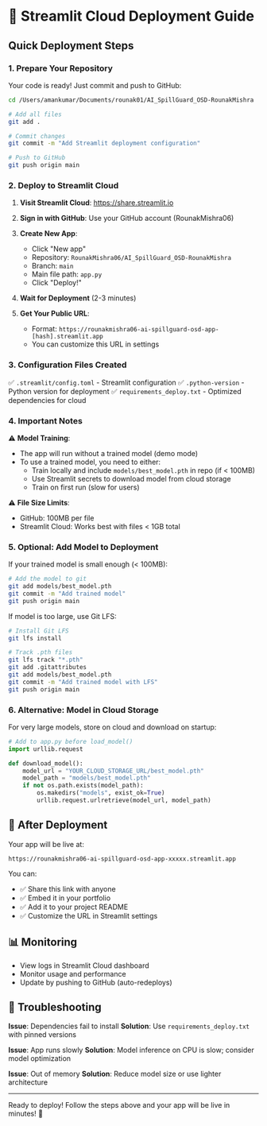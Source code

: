 # 🚀 Streamlit Cloud Deployment Guide

## Quick Deployment Steps

### 1. Prepare Your Repository

Your code is ready! Just commit and push to GitHub:

```bash
cd /Users/amankumar/Documents/rounak01/AI_SpillGuard_OSD-RounakMishra

# Add all files
git add .

# Commit changes
git commit -m "Add Streamlit deployment configuration"

# Push to GitHub
git push origin main
```

### 2. Deploy to Streamlit Cloud

1. **Visit Streamlit Cloud**: https://share.streamlit.io

2. **Sign in with GitHub**: Use your GitHub account (RounakMishra06)

3. **Create New App**:
   - Click "New app"
   - Repository: `RounakMishra06/AI_SpillGuard_OSD-RounakMishra`
   - Branch: `main`
   - Main file path: `app.py`
   - Click "Deploy!"

4. **Wait for Deployment** (2-3 minutes)

5. **Get Your Public URL**: 
   - Format: `https://rounakmishra06-ai-spillguard-osd-app-[hash].streamlit.app`
   - You can customize this URL in settings

### 3. Configuration Files Created

✅ `.streamlit/config.toml` - Streamlit configuration
✅ `.python-version` - Python version for deployment
✅ `requirements_deploy.txt` - Optimized dependencies for cloud

### 4. Important Notes

⚠️ **Model Training**: 
- The app will run without a trained model (demo mode)
- To use a trained model, you need to either:
  - Train locally and include `models/best_model.pth` in repo (if < 100MB)
  - Use Streamlit secrets to download model from cloud storage
  - Train on first run (slow for users)

⚠️ **File Size Limits**:
- GitHub: 100MB per file
- Streamlit Cloud: Works best with files < 1GB total

### 5. Optional: Add Model to Deployment

If your trained model is small enough (< 100MB):

```bash
# Add the model to git
git add models/best_model.pth
git commit -m "Add trained model"
git push origin main
```

If model is too large, use Git LFS:

```bash
# Install Git LFS
git lfs install

# Track .pth files
git lfs track "*.pth"
git add .gitattributes
git add models/best_model.pth
git commit -m "Add trained model with LFS"
git push origin main
```

### 6. Alternative: Model in Cloud Storage

For very large models, store on cloud and download on startup:

```python
# Add to app.py before load_model()
import urllib.request

def download_model():
    model_url = "YOUR_CLOUD_STORAGE_URL/best_model.pth"
    model_path = "models/best_model.pth"
    if not os.path.exists(model_path):
        os.makedirs("models", exist_ok=True)
        urllib.request.urlretrieve(model_url, model_path)
```

## 🎉 After Deployment

Your app will be live at:
```
https://rounakmishra06-ai-spillguard-osd-app-xxxxx.streamlit.app
```

You can:
- ✅ Share this link with anyone
- ✅ Embed it in your portfolio
- ✅ Add it to your project README
- ✅ Customize the URL in Streamlit settings

## 📊 Monitoring

- View logs in Streamlit Cloud dashboard
- Monitor usage and performance
- Update by pushing to GitHub (auto-redeploys)

## 🔧 Troubleshooting

**Issue**: Dependencies fail to install
**Solution**: Use `requirements_deploy.txt` with pinned versions

**Issue**: App runs slowly
**Solution**: Model inference on CPU is slow; consider model optimization

**Issue**: Out of memory
**Solution**: Reduce model size or use lighter architecture

---

Ready to deploy! Follow the steps above and your app will be live in minutes! 🚀
